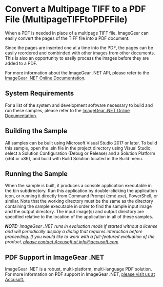# Convert a Multipage TIFF to a PDF File (MultipageTIFFtoPDFFile)

When a PDF is needed in place of a multipage TIFF file, ImageGear can easily convert the pages of the TIFF file into a PDF document.

Since the pages are inserted one at a time into the PDF, the pages can be easily reordered and combinded with other images from other documents. This is also an opportunity to easily process the images before they are added to a PDF.

For more information about the ImageGear .NET API, please refer to the [ImageGear .NET Online Documentation](https://help.accusoft.com/ImageGear-Net/latest/Windows/HTML/webframe.html).

## System Requirements

For a list of the system and development software necessary to build and run these samples, please refer to the [ImageGear .NET Online Documentation](https://help.accusoft.com/ImageGear-Net/latest/Windows/HTML/webframe.html#System_Requirements.html).

## Building the Sample

All samples can be built using Microsoft Visual Studio 2017 or later. To build this sample, open the .sln file in the project directory using Visual Studio, select a Solution Configuration (Debug or Release) and a Solution Platform (x64 or x86), and build with Build Solution located in the Build menu.  

## Running the Sample

When the sample is built, it produces a console application executable in the bin subdirectory. Run this application by double-clicking the application icon, or running it directly from Command Prompt (cmd.exe), PowerShell, or similar. Note that the working directory must be the same as the directory containing the sample executable in order to find the sample input image and the output directory. The input image(s) and output directory are specified relative to the location of the application in all of these samples.

_**NOTE:** ImageGear .NET runs in evaluation mode if started without a license and will periodically display a dialog that requires interaction before proceeding. If you would like to work with a full-featured evaluation of the product, [please contact Accusoft at info@accusoft.com](mailto:info@accusoft.com)._

## PDF Support in ImageGear .NET

ImageGear .NET is a robust, multi-platform, multi-language PDF solution. For more information on PDF support in ImageGear .NET, [please visit us at Accusoft.](https://www.accusoft.com/products/imagegear-collection/imagegear-dot-net/)
